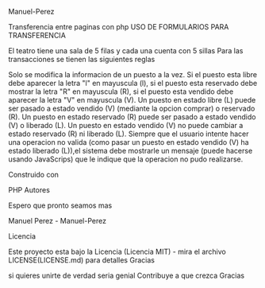 Manuel-Perez

Transferencia entre paginas con php USO DE FORMULARIOS PARA TRANSFERENCIA

El teatro tiene una sala de 5 filas y cada una cuenta con 5 sillas Para las transacciones se tienen las siguientes reglas

Solo se modifica la informacion de un puesto a la vez.
Si el puesto esta libre debe aparecer la letra "l" en mayuscula (l), si el puesto esta reservado debe mostrar la letra "R" en mayuscula (R), si el puesto esta vendido debe aparecer la letra "V" en mayuscula (V).
Un puesto en estado libre (L) puede ser pasado a estado vendido (V) (mediante la opcion comprar) o reservado (R).
Un puesto en estado reservado (R) puede ser pasado a estado vendido (V) o liberado (L).
Un puesto en estado vendido (V) no puede cambiar a estado reservado (R) ni liberado (L).
Siempre que el usuario intente hacer una operacion no valida (como pasar un puesto en estado vendido (V) ha estado liberado (L)),el sistema debe mostrarle un mensaje (puede hacerse usando JavaScrips) que le indique que la operacion no pudo realizarse.

Construido con

PHP Autores

Espero que pronto seamos mas

Manuel Perez - Manuel-Perez

Licencia

Este proyecto esta bajo la Licencia (Licencia MIT) - mira el archivo LICENSE(LICENSE.md) para detalles Gracias

si quieres unirte de verdad seria genial
Contribuye a que crezca
Gracias
